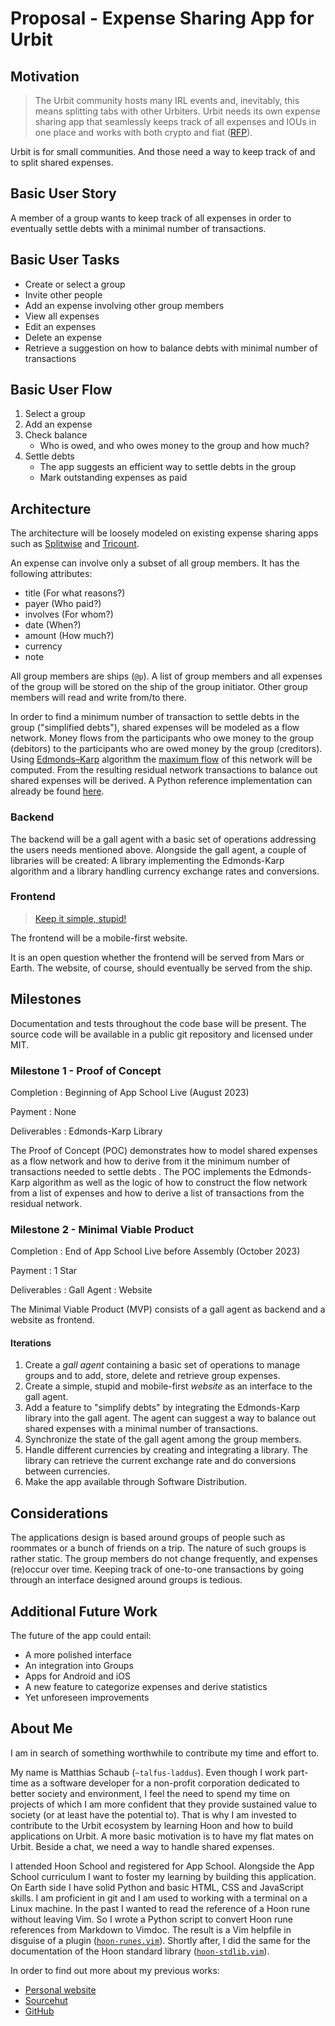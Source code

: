 # Proposal - Expense Sharing App for Urbit

## Motivation

> The Urbit community hosts many IRL events and, inevitably, this means splitting tabs
with other Urbiters. Urbit needs its own expense sharing app that seamlessly keeps
track of all expenses and IOUs in one place and works with both crypto and fiat
([RFP](https://urbit.org/grants/splitwise)).

Urbit is for small communities. And those need a way to keep track of and to split
shared expenses.

## Basic User Story

A member of a group wants to keep track of all expenses in order to eventually settle
debts with a minimal number of transactions.

## Basic User Tasks

- Create or select a group
- Invite other people
- Add an expense involving other group members
- View all expenses
- Edit an expenses
- Delete an expense
- Retrieve a suggestion on how to balance debts with minimal number of transactions

## Basic User Flow

1. Select a group
2. Add an expense
3. Check balance
    - Who is owed, and who owes money to the group and how much?
4. Settle debts
    - The app suggests an efficient way to settle debts in the group
    - Mark outstanding expenses as paid

## Architecture

The architecture will be loosely modeled on existing expense sharing apps such as
[Splitwise](https://www.splitwise.com/) and [Tricount](https://www.tricount.com/).

An expense can involve only a subset of all group members. It has the following attributes:
- title (For what reasons?)
- payer (Who paid?)
- involves (For whom?)
- date (When?)
- amount (How much?)
- currency
- note

All group members are ships (`@p`). A list of group members and all expenses of the
group will be stored on the ship of the group initiator. Other group members will read
and write from/to there.

In order to find a minimum number of transaction to settle debts in the group
("simplified debts"), shared expenses will be modeled as a flow network. Money flows
from the participants who owe money to the group (debitors) to the participants who are
owed money by the group (creditors). Using
[Edmonds–Karp](https://en.wikipedia.org/wiki/Edmonds%E2%80%93Karp_algorithm) algorithm
the [maximum flow](https://en.wikipedia.org/wiki/Maximum_flow_problem) of this network
will be computed. From the resulting residual network transactions to balance out shared
expenses will be derived. A Python reference implementation can already be found
[here](https://git.sr.ht/~talfus-laddus/splt-exps-py).

### Backend

The backend will be a gall agent with a basic set of operations addressing the users
needs mentioned above. Alongside the gall agent, a couple of libraries will be created: A
library implementing the Edmonds-Karp algorithm and a library handling currency exchange
rates and conversions.

### Frontend

> [Keep it simple, stupid!](https://en.wikipedia.org/wiki/KISS_principle)

The frontend will be a mobile-first website.

It is an open question whether the frontend will be served from Mars or Earth. 
The website, of course, should eventually be served from the ship.

## Milestones

Documentation and tests throughout the code base will be present. The source code will
be available in a public git repository and licensed under MIT.

### Milestone 1 - Proof of Concept

Completion
: Beginning of App School Live (August 2023)

Payment
: None

Deliverables
: Edmonds-Karp Library

The Proof of Concept (POC) demonstrates how to model shared expenses as a flow network
and how to derive from it the minimum number of transactions needed to settle debts
. The POC implements the Edmonds-Karp algorithm as well as the logic of how to
construct the flow network from a list of expenses and how to derive a list of
transactions from the residual network.

### Milestone 2 - Minimal Viable Product

Completion
: End of App School Live before Assembly (October 2023)

Payment
: 1 Star

Deliverables
: Gall Agent
: Website

The Minimal Viable Product (MVP) consists of a gall agent as backend and a website as
frontend.

#### Iterations

1. Create a *gall agent* containing a basic set of operations to manage
   groups and to add, store, delete and retrieve group expenses.
2. Create a simple, stupid and mobile-first *website* as an interface to the
   gall agent.
3. Add a feature to "simplify debts" by integrating the Edmonds-Karp library into the
   gall agent. The agent can suggest a way to balance out shared expenses with a minimal
   number of transactions.
4. Synchronize the state of the gall agent among the group members.
5. Handle different currencies by creating and integrating a library. The library can
   retrieve the current exchange rate and do conversions between currencies.
6. Make the app available through Software Distribution.


## Considerations

The applications design is based around groups of people such as roommates or a bunch of
friends on a trip. The nature of such groups is rather static. The group members do
not change frequently, and expenses (re)occur over time. Keeping track of one-to-one
transactions by going through an interface designed around groups is tedious.

## Additional Future Work

The future of the app could entail:
- A more polished interface
- An integration into Groups
- Apps for Android and iOS
- A new feature to categorize expenses and derive statistics
- Yet unforeseen improvements

## About Me

I am in search of something worthwhile to contribute my time and effort to.

My name is Matthias Schaub (`~talfus-laddus`). Even though I work part-time as a
software developer for a non-profit corporation dedicated to better society and
environment, I feel the need to spend my time on projects of which I am more confident
that they provide sustained value to society (or at least have the potential to). That
is why I am invested to contribute to the Urbit ecosystem by learning Hoon and how to
build applications on Urbit. A more basic motivation is to have my flat mates on Urbit.
Beside a chat, we need a way to handle shared expenses.

I attended Hoon School and registered for App School. Alongside the App School
curriculum I want to foster my learning by building this application. On Earth side I
have solid Python and basic HTML, CSS and JavaScript skills. I am proficient in git and
I am used to working with a terminal on a Linux machine. In the past I wanted to read
the reference of a Hoon rune without leaving Vim. So I wrote a Python script to convert
Hoon rune references from Markdown to Vimdoc. The result is a Vim helpfile in disguise
of a plugin ([`hoon-runes.vim`](https://git.sr.ht/~talfus-laddus/hoon-runes.vim)).
Shortly after, I did the same for the documentation of the Hoon standard library
([`hoon-stdlib.vim`](https://git.sr.ht/~talfus-laddus/hoon-stdlib.vim)).

In order to find out more about my previous works:

- [Personal website](https://talfus-laddus.de/)
- [Sourcehut](https://git.sr.ht/~talfus-laddus)
- [GitHub](https://github.com/matthiasschaub)
